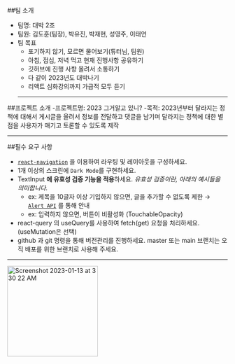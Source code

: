 ##팀 소개
- 팀명: 대박 2조
- 팀원: 김도훈(팀장), 박유진, 박재현, 성영주, 이태언
- 팀 목표
    - 포기하지 않기, 모르면 물어보기(튜터님, 팀원)
    - 아침, 점심, 저녁 먹고 현재 진행사항 공유하기
    - 깃허브에 진행 사항 올려서 소통하기
    - 다 같이 2023년도 대박나기
    - 리액트 심화강의까지 가급적 모두 듣기
    ***
##프로젝트 소개
-프로젝트명: 2023 그거알고 있니?
-목적: 2023년부터 달라지는 정책에 대해서 게시글을 올려서 정보를 전달하고 댓글을 남기며 달라지는 정책에 대한 별점을 사용자가 매기고 토론할 수 있도록 제작
***
##필수 요구 사항
- [`react-navigation`](https://reactnavigation.org/) 을 이용하여 라우팅 및 레이아웃을 구성하세요.
- 1개 이상의 스크린에 `Dark Mode`를 구현하세요.
- TextInput **에 유효성 검증 기능을 적용**하세요. *유효성 검증이란, 아래의 예시들을 의미합니다.*
    - ex: 제목을 10글자 이상 기입하지 않으면, 글을 추가할 수 없도록 제한 → [`Alert API`](https://reactnative.dev/docs/alert) 를 통해 안내
    - ex: 입력하지 않으면, 버튼이 비활성화 (TouchableOpacity)
- react-query 의 useQuery를 사용하여 fetch(get) 요청을 처리하세요. (useMutation은 선택)
- github 과 git 명령을 통해 버전관리를 진행하세요. master 또는 main 브랜치는 오직 배포를 위한 브랜치로 사용해 주세요.
***
<img width="207" alt="Screenshot 2023-01-13 at 3 30 22 AM" src="https://user-images.githubusercontent.com/117061219/212244214-0ae635a3-48d0-48ae-9bc2-22f062e4cce1.png">
